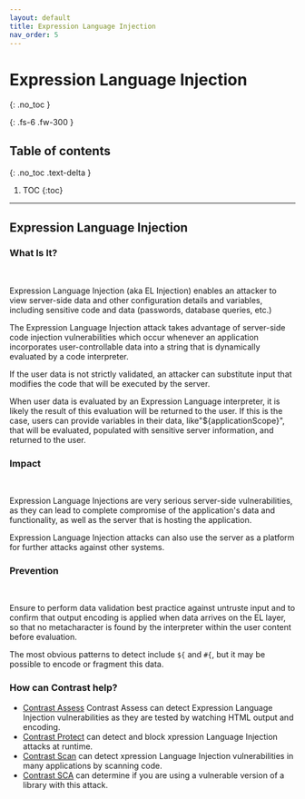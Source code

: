 ```yaml
---
layout: default
title: Expression Language Injection
nav_order: 5
---
```


# Expression Language Injection
{: .no_toc }

{: .fs-6 .fw-300 }

## Table of contents
{: .no_toc .text-delta }

1. TOC
{:toc}

---

## Expression Language Injection

### What Is It? 
<br/>

Expression Language Injection (aka EL Injection) enables an attacker to view server-side data and other configuration details and variables, including sensitive code and data (passwords, database queries, etc.) 

The Expression Language Injection attack takes advantage of server-side code injection vulnerabilities which occur whenever an application incorporates user-controllable data into a string that is dynamically evaluated by a code interpreter. 

If the user data is not strictly validated, an attacker can substitute input that modifies the code that will be executed by the server.


When user data is evaluated by an Expression Language interpreter, it is likely the result of this evaluation will be returned to the user. If this is the case, users can provide variables in their data, like\"\${applicationScope}\", that will be evaluated, populated with sensitive server information, and returned to the user. 


### Impact 
<br/>

Expression Language Injections are very serious server-side vulnerabilities, as they can lead to complete compromise of the application's data and functionality, as well as the server that is hosting the application. 

Expression Language Injection attacks can also use the server as a platform for further attacks against other systems.


### Prevention
<br/> 

Ensure to perform data validation best practice against untruste input and to confirm 
that output encoding is applied when data arrives on the EL layer, so that
no metacharacter is found by the interpreter within the user content before evaluation. 

The most obvious patterns to detect include ```${``` and ```#{```, but it may be possible to encode or fragment
this data.


### How can Contrast help?



- [Contrast Assess](https://www.contrastsecurity.com/contrast-assess) Contrast Assess can detect Expression Language Injection vulnerabilities as they are tested by watching HTML output and encoding.
- [Contrast Protect](https://www.contrastsecurity.com/contrast-protect) can detect and block xpression Language Injection attacks at runtime. 
- [Contrast Scan](https://www.contrastsecurity.com/contrast-scan) can detect xpression Language Injection vulnerabilities in many applications by scanning code.
- [Contrast SCA](https://www.contrastsecurity.com/contrast-sca) can determine if you are using a vulnerable version of a library with this attack.